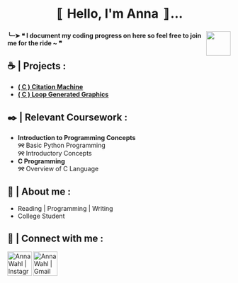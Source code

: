 <html>
    <h1 align="center"> 〚 Hello, I'm Anna 〛...</h1>
    <img align="right"width="55px" height="55px" src="https://cdn3.emoji.gg/emojis/4774-prettyflower3.gif"/>
<h4 align="left"> ╰┈➤ ❝ I document my coding progress on here so feel free to join me for the ride ~ ❞</h4>

<h2>☕ | Projects :</h2>

<ul>
 <li> <a href="https://github.com/awahl2/Citation-Generator"><b>( C ) Citation Machine</b></a> </br> </li>
 <li> <a href="https://github.com/awahl2/c-svg-practice"><b>( C ) Loop Generated Graphics</b></a></br> </li>
</ul>

<h2>✒️ | Relevant Coursework :</h2>

<ul>
  <li> <b>Introduction to Programming Concepts</b></li>
   <b>୨୧</b> Basic Python Programming</br>
   <b>୨୧</b> Introductory Concepts
  <li> <b>C Programming</b></li>
   <b>୨୧</b> Overview of C Language
</ul>
  
<h2> 🤎 | About me :</h2>
<ul>
   <li> Reading | Programming | Writing </li>
   <li> College Student </li>
</ul>

<h2> 📜 | Connect with me :</h2>

[<img align="left" alt="AnnaWahl | Instagram" width="55px" height="55px" src="https://img.icons8.com/wired/512/instagram-new.png" />][instagram]
[<img align="left" alt="AnnaWahl | Gmail" width="55px" height="55px" src="https://img.icons8.com/dotty/512/gmail.png" />][gmail]

[instagram]: https://www.instagram.com/jaspthefriendlyghost/
[gmail]: mailto:=wahlanna407@gmail.com
</html>
